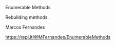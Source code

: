 Enumerable Methods

Rebuilding methods.

Marcos Fernandes

https://repl.it/@MFernandes/EnumerableMethods